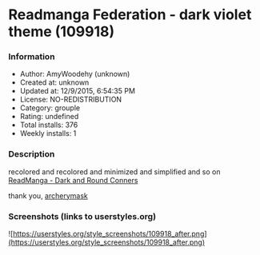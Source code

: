 # Readmanga Federation - dark violet theme (109918)

### Information
- Author: AmyWoodehy (unknown)
- Created at: unknown
- Updated at: 12/9/2015, 6:54:35 PM
- License: NO-REDISTRIBUTION
- Category: grouple
- Rating: undefined
- Total installs: 376
- Weekly installs: 1


### Description
recolored and recolored and minimized and simplified and so on
<a href="https://userstyles.org/styles/51635/readmanga-dark-and-round-conners">ReadManga - Dark and Round Conners</a>

thank you, <a href="https://userstyles.org/users/59536">archerymask</a>


### Screenshots (links to userstyles.org)
![https://userstyles.org/style_screenshots/109918_after.png](https://userstyles.org/style_screenshots/109918_after.png)


